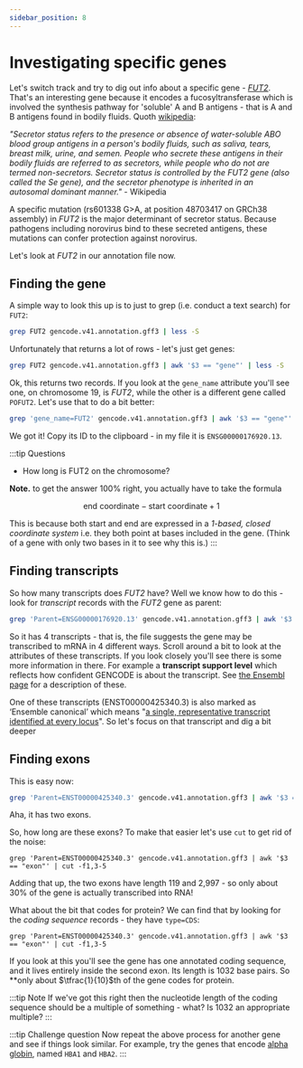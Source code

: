 ```yaml
---
sidebar_position: 8
---
```


# Investigating specific genes

Let's switch track and try to dig out info about a specific gene -
[*FUT2*](https://en.wikipedia.org/wiki/FUT2). That's an interesting gene because it encodes a
fucosyltransferase which is involved the synthesis pathway for 'soluble' A and B antigens - that is
A and B antigens found in bodily fluids. Quoth
[wikipedia](https://en.wikipedia.org/wiki/Secretor_status):

*"Secretor status refers to the presence or absence of water-soluble ABO blood group antigens in a person's bodily fluids, such as saliva, tears, breast milk, urine, and semen. People who secrete these antigens in their bodily fluids are referred to as secretors, while people who do not are termed non-secretors. Secretor status is controlled by the FUT2 gene (also called the Se gene), and the secretor phenotype is inherited in an autosomal dominant manner."* - Wikipedia

A specific mutation (rs601338 G>A, at position 48703417 on GRCh38 assembly) in *FUT2* is the major determinant of
secretor status. Because pathogens including norovirus bind to these secreted antigens, these mutations can confer
protection against norovirus.

Let's look at *FUT2* in our annotation file now.

## Finding the gene

A simple way to look this up is to just to grep (i.e. conduct a text search) for `FUT2`:
```sh
grep FUT2 gencode.v41.annotation.gff3 | less -S
```
Unfortunately that returns a lot of rows - let's just get genes:
```sh
grep FUT2 gencode.v41.annotation.gff3 | awk '$3 == "gene"' | less -S
```

Ok, this returns two records. If you look at the `gene_name` attribute you'll see one, on chromosome 19, is
*FUT2*, while the other is a different gene called `POFUT2`. Let's use that to do a bit better:
```sh
grep 'gene_name=FUT2' gencode.v41.annotation.gff3 | awk '$3 == "gene"' | less -S
```

We got it!  Copy its ID to the clipboard - in my file it is `ENSG00000176920.13`.

:::tip Questions

- How long is FUT2 on the chromosome?

**Note.** to get the answer 100% right, you actually have to take the formula

$$
\text{end coordinate} - \text{start coordinate} + 1
$$

This is because both start and end are expressed in a *1-based, closed coordinate system* i.e. they both point
at bases included in the gene.  (Think of a gene with only two bases in it to see why this is.)
:::

## Finding transcripts

So how many transcripts does *FUT2* have? Well we know how to do this - look for *transcript* records with the
*FUT2* gene as parent:

```sh
grep 'Parent=ENSG00000176920.13' gencode.v41.annotation.gff3 | awk '$3 == "transcript"' | less -S
```

So it has 4 transcripts - that is, the file suggests the gene may be transcribed to mRNA in 4 different ways.
Scroll around a bit to look at the attributes of these transcripts.  If you look closely you'll see there is some more information in there.
For example a **transcript support
level** which reflects how confident GENCODE is about the transcript. See
[the Ensembl page](https://www.ensembl.org/info/genome/genebuild/transcript_quality_tags.html)
for a description of these.
    
One of these transcripts (ENST00000425340.3) is also marked as ‘Ensemble canonical’ which means
"[a single, representative transcript identified at every locus](https://www.ensembl.org/info/genome/genebuild/canonical.html)".
So let's focus on that transcript and dig a bit deeper

## Finding exons

This is easy now:
```sh
grep 'Parent=ENST00000425340.3' gencode.v41.annotation.gff3 | awk '$3 == "exon"' | less -S
```

Aha, it has two exons.

So, how long are these exons?  To make that easier let's use `cut` to get rid of the noise:
```
grep 'Parent=ENST00000425340.3' gencode.v41.annotation.gff3 | awk '$3 == "exon"' | cut -f1,3-5
```

Adding that up, the two exons have length 119 and 2,997 - so only about 30% of the gene is actually transcribed into RNA!

What about the bit that codes for protein? We can find that by looking for the *coding sequence* records - they
have `type=CDS`:
```
grep 'Parent=ENST00000425340.3' gencode.v41.annotation.gff3 | awk '$3 == "exon"' | cut -f1,3-5
```

If you look at this you'll see the gene has one annotated coding sequence, and it lives entirely inside the
second exon. Its length is 1032 base pairs. So **only about $\tfrac{1}{10}$th of the gene codes for protein.

:::tip Note
If we've got this right then the nucleotide length of the coding sequence should be a multiple of something - what?
Is 1032 an appropriate multiple?
:::

:::tip Challenge question Now repeat the above process for another gene and see if things look similar. For
example, try the genes that encode [alpha globin](https://en.wikipedia.org/wiki/Hemoglobin_subunit_alpha),
named `HBA1` and `HBA2`.
:::
